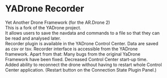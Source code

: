 # YADrone Recorder
Yet Another Drone Framework (for the AR.Drone 2)<br/>
This is a fork of the YADrone project. <br/>
It allows users to save the navdata and commands to a file so that they can be read and analysed later. <br/>
Recorder plugin is available in the YADrone Control Center. Data are saved as csv or tsv.
Recorder interface is accessible from the YADrone framework.
Apart from that:
Many bugs from the original YaDrone Framework have been fixed.
Decreased Control Center start-up time.
Added ability to reconnect the drone without having to restart whole Control Center application.
(Restart button on the Connection State Plugin Panel.)
